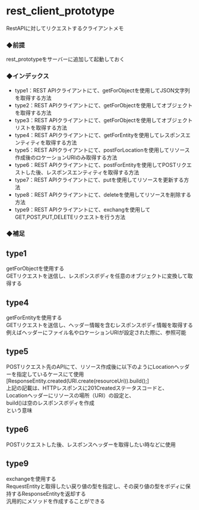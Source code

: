 # rest_client_prototype
RestAPIに対してリクエストするクライアントメモ

### ◆前提  
rest_prototypeをサーバーに追加して起動しておく
 
 
### ◆インデックス
 - type1：REST APIクライアントにて、getForObjectを使用してJSON文字列を取得する方法  
 - type2：REST APIクライアントにて、getForObjectを使用してオブジェクトを取得する方法 
 - type3：REST APIクライアントにて、getForObjectを使用してオブジェクトリストを取得する方法  
 - type4：REST APIクライアントにて、getForEntityを使用してレスポンスエンティティを取得する方法
 - type5：REST APIクライアントにて、postForLocationを使用してリソース作成後のロケーションURIのみ取得する方法
 - type6：REST APIクライアントにて、postForEntityを使用してPOSTリクエストした後、レスポンスエンティティを取得する方法 
 - type7：REST APIクライアントにて、putを使用してリソースを更新する方法
 - type8：REST APIクライアントにて、deleteを使用してリソースを削除する方法
 - type9：REST APIクライアントにて、exchangを使用してGET,POST,PUT,DELETEリクエストを行う方法

  
### ◆補足  
## type1  
getForObjectを使用する  
GETリクエストを送信し、レスポンスボディを任意のオブジェクトに変換して取得する

## type4  
getForEntityを使用する  
GETリクエストを送信し、ヘッダー情報を含むレスポンスボディ情報を取得する  
例えばヘッダーにファイル名やロケーションURIが設定された際に、参照可能  

## type5  
POSTリクエスト先のAPIにて、リソース作成後に以下のようにLocationヘッダーを指定しているケースにて使用  
[ResponseEntity.created(URI.create(resourceUri)).build();]  
上記の記載は、HTTPレスポンスに201Createdステータスコードと、  
Locationヘッダーにリソースの場所（URI）の設定と、  
build()は空のレスポンスボディを作成  
という意味

## type6 
POSTリクエストした後、レスポンスヘッダーを取得したい時などに使用

## type9 
exchangeを使用する  
RequestEntityと取得したい戻り値の型を指定し、その戻り値の型をボディに保持するResponseEntityを返却する  
汎用的にメソッドを作成することができる


